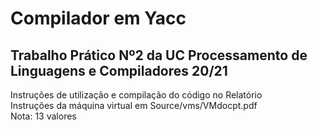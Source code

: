 # Compilador em Yacc
## Trabalho Prático Nº2 da UC Processamento de Linguagens e Compiladores 20/21
Instruções de utilização e compilação do código no Relatório
<br>
Instruções da máquina virtual em Source/vms/VMdocpt.pdf
<br>
Nota: 13 valores
